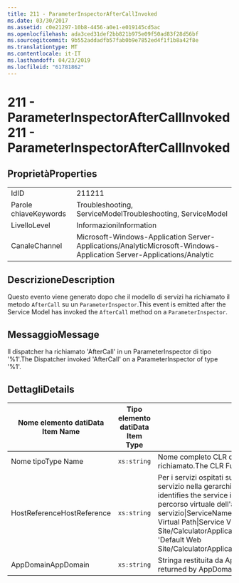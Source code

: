 ```yaml
---
title: 211 - ParameterInspectorAfterCallInvoked
ms.date: 03/30/2017
ms.assetid: c0e21297-10b8-4456-a0e1-e019145cd5ac
ms.openlocfilehash: ada3ced31def2bb821b975e09f50ad83f28d56bf
ms.sourcegitcommit: 9b552addadfb57fab0b9e7852ed4f1f1b8a42f8e
ms.translationtype: MT
ms.contentlocale: it-IT
ms.lasthandoff: 04/23/2019
ms.locfileid: "61781862"
---
```

# <a name="211---parameterinspectoraftercallinvoked"></a><span data-ttu-id="a860c-102">211 - ParameterInspectorAfterCallInvoked</span><span class="sxs-lookup"><span data-stu-id="a860c-102">211 - ParameterInspectorAfterCallInvoked</span></span>
## <a name="properties"></a><span data-ttu-id="a860c-103">Proprietà</span><span class="sxs-lookup"><span data-stu-id="a860c-103">Properties</span></span>  
  
|||  
|-|-|  
|<span data-ttu-id="a860c-104">Id</span><span class="sxs-lookup"><span data-stu-id="a860c-104">ID</span></span>|<span data-ttu-id="a860c-105">211</span><span class="sxs-lookup"><span data-stu-id="a860c-105">211</span></span>|  
|<span data-ttu-id="a860c-106">Parole chiave</span><span class="sxs-lookup"><span data-stu-id="a860c-106">Keywords</span></span>|<span data-ttu-id="a860c-107">Troubleshooting, ServiceModel</span><span class="sxs-lookup"><span data-stu-id="a860c-107">Troubleshooting, ServiceModel</span></span>|  
|<span data-ttu-id="a860c-108">Livello</span><span class="sxs-lookup"><span data-stu-id="a860c-108">Level</span></span>|<span data-ttu-id="a860c-109">Informazioni</span><span class="sxs-lookup"><span data-stu-id="a860c-109">Information</span></span>|  
|<span data-ttu-id="a860c-110">Canale</span><span class="sxs-lookup"><span data-stu-id="a860c-110">Channel</span></span>|<span data-ttu-id="a860c-111">Microsoft-Windows-Application Server-Applications/Analytic</span><span class="sxs-lookup"><span data-stu-id="a860c-111">Microsoft-Windows-Application Server-Applications/Analytic</span></span>|  
  
## <a name="description"></a><span data-ttu-id="a860c-112">Descrizione</span><span class="sxs-lookup"><span data-stu-id="a860c-112">Description</span></span>  
 <span data-ttu-id="a860c-113">Questo evento viene generato dopo che il modello di servizi ha richiamato il metodo `AfterCall` su un `ParameterInspector`.</span><span class="sxs-lookup"><span data-stu-id="a860c-113">This event is emitted after the Service Model has invoked the `AfterCall` method on a `ParameterInspector`.</span></span>  
  
## <a name="message"></a><span data-ttu-id="a860c-114">Messaggio</span><span class="sxs-lookup"><span data-stu-id="a860c-114">Message</span></span>  
 <span data-ttu-id="a860c-115">Il dispatcher ha richiamato 'AfterCall' in un ParameterInspector di tipo '%1'.</span><span class="sxs-lookup"><span data-stu-id="a860c-115">The Dispatcher invoked 'AfterCall' on a ParameterInspector of type '%1'.</span></span>  
  
## <a name="details"></a><span data-ttu-id="a860c-116">Dettagli</span><span class="sxs-lookup"><span data-stu-id="a860c-116">Details</span></span>  
  
|<span data-ttu-id="a860c-117">Nome elemento dati</span><span class="sxs-lookup"><span data-stu-id="a860c-117">Data Item Name</span></span>|<span data-ttu-id="a860c-118">Tipo elemento dati</span><span class="sxs-lookup"><span data-stu-id="a860c-118">Data Item Type</span></span>|<span data-ttu-id="a860c-119">Descrizione</span><span class="sxs-lookup"><span data-stu-id="a860c-119">Description</span></span>|  
|--------------------|--------------------|-----------------|  
|<span data-ttu-id="a860c-120">Nome tipo</span><span class="sxs-lookup"><span data-stu-id="a860c-120">Type Name</span></span>|`xs:string`|<span data-ttu-id="a860c-121">Nome completo CLR del tipo dell'elemento `ParameterInspector` richiamato.</span><span class="sxs-lookup"><span data-stu-id="a860c-121">The CLR FullName of the type of the invoked `ParameterInspector`.</span></span>|  
|<span data-ttu-id="a860c-122">HostReference</span><span class="sxs-lookup"><span data-stu-id="a860c-122">HostReference</span></span>|`xs:string`|<span data-ttu-id="a860c-123">Per i servizi ospitati su Web, questo campo identifica in modo univoco il servizio nella gerarchia Web.</span><span class="sxs-lookup"><span data-stu-id="a860c-123">For Web-hosted services, this field uniquely identifies the service in the Web hierarchy.</span></span> <span data-ttu-id="a860c-124">Il formato viene definito come ' percorso virtuale dell'applicazione nome sito Web&#124;percorso virtuale del servizio&#124;ServiceName'.</span><span class="sxs-lookup"><span data-stu-id="a860c-124">Its format is defined as 'Web Site Name Application Virtual Path&#124;Service Virtual Path&#124;ServiceName'.</span></span> <span data-ttu-id="a860c-125">Esempio: ' Default Web Site/CalculatorApplication&#124;/CalculatorService.svc&#124;CalculatorService'.</span><span class="sxs-lookup"><span data-stu-id="a860c-125">Example: 'Default Web Site/CalculatorApplication&#124;/CalculatorService.svc&#124;CalculatorService'.</span></span>|  
|<span data-ttu-id="a860c-126">AppDomain</span><span class="sxs-lookup"><span data-stu-id="a860c-126">AppDomain</span></span>|`xs:string`|<span data-ttu-id="a860c-127">Stringa restituita da AppDomain.CurrentDomain.FriendlyName.</span><span class="sxs-lookup"><span data-stu-id="a860c-127">The string returned by AppDomain.CurrentDomain.FriendlyName.</span></span>|
